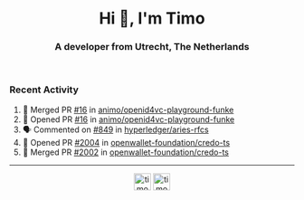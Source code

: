 <h1 align="center">Hi 👋, I'm Timo</h1>
<h3 align="center">A developer from Utrecht, The Netherlands</h3>
<br/>
<!-- https://github.com/rahuldkjain/github-profile-readme-generator --!>

<!--  <p align="left"><img src="https://github-readme-stats.vercel.app/api?username=timoglastra&show_icons=true&count_private=true&" alt="timoglastra" /></p> --!>

<!--
Github language stats
<p align="left"><img src="https://github-readme-stats.vercel.app/api/top-langs/?username=timoglastra&layout=compact" alt="timoglastra" /><p>
-->

<!-- Codestats language stats -->
<!-- <p align="left"><img src="https://codestats-readme.vercel.app/api/top-langs/?username=timoglastra&layout=compact&language_count=12" alt="timoglastra" /><p>    --!>
  
<h3>Recent Activity</h3>

<!--START_SECTION:activity-->
1. 🎉 Merged PR [#16](https://github.com/animo/openid4vc-playground-funke/pull/16) in [animo/openid4vc-playground-funke](https://github.com/animo/openid4vc-playground-funke)
2. 💪 Opened PR [#16](https://github.com/animo/openid4vc-playground-funke/pull/16) in [animo/openid4vc-playground-funke](https://github.com/animo/openid4vc-playground-funke)
3. 🗣 Commented on [#849](https://github.com/hyperledger/aries-rfcs/pull/849#issuecomment-2296035393) in [hyperledger/aries-rfcs](https://github.com/hyperledger/aries-rfcs)
4. 💪 Opened PR [#2004](https://github.com/openwallet-foundation/credo-ts/pull/2004) in [openwallet-foundation/credo-ts](https://github.com/openwallet-foundation/credo-ts)
5. 🎉 Merged PR [#2002](https://github.com/openwallet-foundation/credo-ts/pull/2002) in [openwallet-foundation/credo-ts](https://github.com/openwallet-foundation/credo-ts)
<!--END_SECTION:activity-->

---

<p align="center">
<a href="https://twitter.com/timoglastra" target="blank"><img align="center" src="https://cdn.jsdelivr.net/npm/simple-icons@3.0.1/icons/twitter.svg" alt="timoglastra" height="30" width="30" /></a>
<a href="https://linkedin.com/in/timoglastra" target="blank"><img align="center" src="https://cdn.jsdelivr.net/npm/simple-icons@3.0.1/icons/linkedin.svg" alt="timoglastra" height="30" width="30" /></a>
</p>



